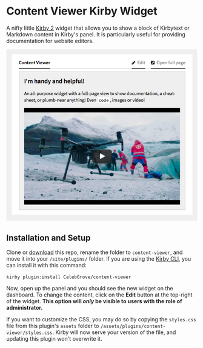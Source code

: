 # Content Viewer Kirby Widget

A nifty little [Kirby 2](https://github.com/getkirby-v2) widget that allows you to show a block of Kirbytext or Markdown content in Kirby's panel. It is particularly useful for providing documentation for website editors.

![Screenshot of the widget](screenshot.png)

## Installation and Setup

Clone or [download](https://github.com/CalebGrove/content-viewer/archive/master.zip) this repo, rename the folder to `content-viewer`, and move it into your `/site/plugins/` folder. If you are using the [Kirby CLI](https://github.com/getkirby/cli), you can install it with this command:

	kirby plugin:install CalebGrove/content-viewer

Now, open up the panel and you should see the new widget on the dashboard. To change the content, click on the **Edit** button at the top-right of the widget. **This option will *only* be visible to users with the role of administrator.**

If you want to customize the CSS, you may do so by copying the  `styles.css` file from this plugin's `assets` folder to `/assets/plugins/content-viewer/styles.css`. Kirby will now serve your version of the file, and updating this plugin won't overwrite it.
